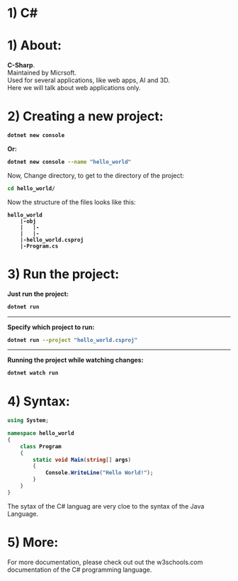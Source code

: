 # 1) C#




# 1) About:
**C-Sharp**.  
Maintained by Micrsoft.  
Used for several applications, like web apps, AI and 3D.  
Here we will talk about web applications only.




# 2) Creating a new project:


<b>

```bash
dotnet new console
```
Or:
```bash
dotnet new console --name "hello_world"
```

</b>

Now, Change directory, to get to the 
directory of the project:

<b>

```bash
cd hello_world/
```
</b>



Now the structure of the files looks like this:
<b>

```
hello_world
	|-obj
	|	|-
	|	|-
	|-hello_world.csproj
	|-Program.cs
```
</b>









# 3) Run the project:



<b>

Just run the project:
```bash
dotnet run
```

---

Specify which project to run:

```bash
dotnet run --project "hello_world.csproj"
```

---

Running the project while watching changes:
```bash
dotnet watch run
```
</b>







# 4) Syntax:

<b>

```c#
using System;

namespace hello_world
{
    class Program
    {
        static void Main(string[] args)
        {
            Console.WriteLine("Hello World!");
        }
    }
}
```
</b>

The sytax of the C# languag are very cloe to the syntax 
of the Java Language.





# 5) More:

For more documentation, please check out out the w3schools.com documentation of the C# programming language.







